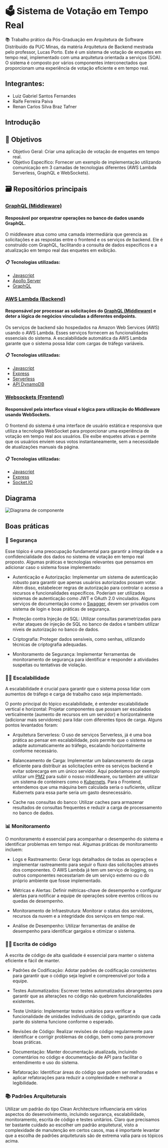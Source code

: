 # 🗳 Sistema de Votação em Tempo Real

📚 Trabalho prático da Pós-Graduação em Arquitetura de Software Distribuído da PUC Minas, da matéria Arquitetura de Backend mestrada pelo professor, Lucas Porto.
Este é um sistema de votação de enquetes em tempo real, implementado com uma arquitetura orientada a serviços (SOA). O sistema é composto por vários componentes interconectados que proporcionam uma experiência de votação eficiente e em tempo real.


## Integrantes:

- Luiz Gabriel Santos Fernandes
- Raife Ferreira Paiva
- Renan Carlos Silva Braz Tafner

## Introdução

## 🎯 Objetivos 

- Objetivo Geral: Criar uma aplicação de votação de enquetes em tempo real.
- Objetivo Específico: Fornecer um exemplo de implementação utilizando comunicação em 3 camadas de tecnologias diferentes (AWS Lambda Serverless, GraphQL e WebSockets).

## 🗃 Repositórios principais

### [GraphQL (Middleware)](https://github.com/RenanTafner/Trabalho5ArquiteturaBackend-MiddlewareGraphQL)
#### Resposável por orquestrar operações no banco de dados usando GraphQL.

O middleware atua como uma camada intermediária que gerencia as solicitações e as respostas entre o frontend e os serviços de backend. Ele é construído com GraphQL, facilitando a consulta de dados específicos e a atualização em tempo real das enquetes em exibição.

#### 📋 Tecnologias utilizadas:
- [Javascript](https://developer.mozilla.org/pt-BR/docs/Web/JavaScript)
- [Apollo Server](https://www.apollographql.com/)
- [GraphQL](https://graphql.org/)

### [AWS Lambda (Backend)](https://github.com/RenanTafner/Trabalho5ArquiteturaBackend-BackendAWSLambdaServerless)
#### Responsável por processar as solicitações do [GraphQL (Middleware)](https://github.com/RenanTafner/Trabalho5ArquiteturaBackend-MiddlewareGraphQL) e deter a lógica de negócios vinculadas a diferentes endpoints.

Os serviços de backend são hospedados na Amazon Web Services (AWS) usando o AWS Lambda. Esses serviços fornecem as funcionalidades essenciais do sistema. A escalabilidade automática da AWS Lambda garante que o sistema possa lidar com cargas de tráfego variáveis.

#### 📋 Tecnologias utilizadas:
- [Javascript](https://developer.mozilla.org/pt-BR/docs/Web/JavaScript)
- [Express](https://expressjs.com/pt-br/)
- [Serverless](https://www.serverless.com/)
- [API DynamoDB](https://docs.aws.amazon.com/pt_br/sdk-for-javascript/v2/developer-guide/dynamodb-examples.html)


### [Websockets (Frontend)](https://github.com/RenanTafner/Trabalho5ArquiteturaBackend-FrontendWebSockets)
#### Responsável pela interface visual e lógica para utilização do Middleware usando WebSockets.

O frontend do sistema é uma interface de usuário estática e responsiva que utiliza a tecnologia WebSocket para proporcionar uma experiência de votação em tempo real aos usuários. Ele exibe enquetes ativas e permite que os usuários enviem seus votos instantaneamente, sem a necessidade de atualizações manuais da página.

#### 📋 Tecnologias utilizadas:
- [Javascript](https://developer.mozilla.org/pt-BR/docs/Web/JavaScript)
- [Express](https://expressjs.com/pt-br/)
- [Socket.IO](https://socket.io/)

## Diagrama

![Diagrama de componente](https://github.com/votacao-tempo-real/.github/blob/main/profile/assets/diagrama.jpg)

## Boas práticas

### 🔐 Segurança

Esse tópico é uma preocupação fundamental para garantir a integridade e a confidencialidade dos dados no sistema de votação em tempo real proposto. Algumas práticas e tecnologias relevantes que pensamos em adicionar caso o sistema fosse implementado:


- Autenticação e Autorização: Implementar um sistema de autenticação robusto para garantir que apenas usuários autorizados possam votar. Além disso, estabelecer regras de autorização para controlar o acesso a recursos e funcionalidades específicos. Poderiam ser utilizados sistemas de autenticação como JWT e OAuth 2.0 vinculados. Alguns serviços de documentação como o [Swagger](https://2knh0oc42g.execute-api.us-east-1.amazonaws.com/api-docs/), devem ser privados com sistema de login e boas práticas de segurança.

- Proteção contra Injeção de SQL: Utilizar consultas parametrizadas para evitar ataques de injeção de SQL no banco de dados e também utilizar níveis de autorização no banco de dados.

- Criptografia: Proteger dados sensíveis, como senhas, utilizando técnicas de criptografia adequadas.

- Monitoramento de Segurança: Implementar ferramentas de monitoramento de segurança para identificar e responder a atividades suspeitas ou tentativas de violação.

### 🧗‍♂️ Escalabilidade

A escalabilidade é crucial para garantir que o sistema possa lidar com aumentos de tráfego e carga de trabalho caso seja implementado.

O ponto principal do tópico escalabilidade, é entender escalabilidade vertical e horizontal: Projetar componentes que possam ser escalados verticalmente (aumento de recursos em um servidor) e horizontalmente (adicionar mais servidores) para lidar com diferentes tipos de carga. Alguns pontos levantados foram:

- Arquitetura Serverless: O uso de serviços Serverless, já é uma boa prática ao pensar em escalabilidade, pois permite que o sistema se adapte automaticamente ao tráfego, escalando horizontalmente conforme necessário.

- Balanceamento de Carga: Implementar um balanceamento de carga eficiente para distribuir as solicitações entre os serviços backend e evitar sobrecarga em um único servidor. Aqui poderiamos por exemplo utilizar um [PM2](https://pm2.keymetrics.io/) para subir o nosso middleware, ou também até utilizar um sistema de conteiners como o [Kubernets](https://kubernetes.io/pt-br/). Para o Frontend, entendemos que uma máquina bem calculada seria o suficiente, utilizar Kubernets para essa parte seria um gasto desnecessário.

- Cache nas consultas do banco: Utilizar caches para armazenar resultados de consultas frequentes e reduzir a carga de processamento no banco de dados. 

### 📊 Monitoramento

O monitoramento é essencial para acompanhar o desempenho do sistema e identificar problemas em tempo real. Algumas práticas de monitoramento incluem:

- Logs e Rastreamento: Gerar logs detalhados de todas as operações e implementar rastreamento para seguir o fluxo das solicitações através dos componentes. O AWS Lambda já tem um serviço de logging, os outros componentes necesstariam de um serviço externo ou o do próprio ambiente que fosse implementado.

- Métricas e Alertas: Definir métricas-chave de desempenho e configurar alertas para notificar a equipe de operações sobre eventos críticos ou quedas de desempenho.

- Monitoramento de Infraestrutura: Monitorar o status dos servidores, recursos da nuvem e a integridade dos serviços em tempo real.

- Análise de Desempenho: Utilizar ferramentas de análise de desempenho para identificar gargalos e otimizar o sistema.

### 👨‍💻 Escrita de código

A escrita de código de alta qualidade é essencial para manter o sistema eficiente e fácil de manter.

- Padrões de Codificação: Adotar padrões de codificação consistentes para garantir que o código seja legível e compreensível por toda a equipe.

- Testes Automatizados: Escrever testes automatizados abrangentes para garantir que as alterações no código não quebrem funcionalidades existentes.

- Teste Unitário: Implementar testes unitários para verificar a funcionalidade de unidades individuais de código, garantindo que cada parte do sistema funcione conforme o esperado.

- Revisões de Código: Realizar revisões de código regularmente para identificar e corrigir problemas de código, bem como para promover boas práticas.

- Documentação: Manter documentação atualizada, incluindo comentários no código e documentação de API para facilitar o entendimento e uso do sistema.

- Refatoração: Identificar áreas do código que podem ser melhoradas e aplicar refatorações para reduzir a complexidade e melhorar a legibilidade.

### 📚 Padrões Arquiteturais

Utilizar um padrão do tipo Clean Architecture influenciaria em vários aspectos do desenvolvimento, incluindo segurança, escalabilidade, monitoramento, escrita de código e testes unitários. Claro que precisamos ter bastante cuidado ao escolher um padrão arquitetural, visto a complexidade de manutenção em certos casos, mas é importante levantar que a escolha de padrões arquiteturais são de extrema valia para os tópicos acima.
